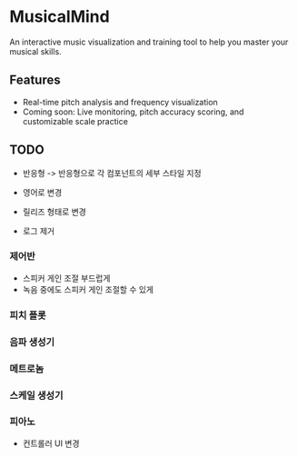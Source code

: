 # MusicalMind

An interactive music visualization and training tool to help you master your musical skills.

## Features
- Real-time pitch analysis and frequency visualization
- Coming soon: Live monitoring, pitch accuracy scoring, and customizable scale practice

## TODO

* 반응형 -> 반응형으로 각 컴포넌트의 세부 스타일 지정

* 영어로 변경
* 릴리즈 형태로 변경
* 로그 제거

### 제어반

* 스피커 게인 조절 부드럽게
* 녹음 중에도 스피커 게인 조절할 수 있게

### 피치 플롯

### 음파 생성기

### 메트로놈

### 스케일 생성기

### 피아노

* 컨트롤러 UI 변경
